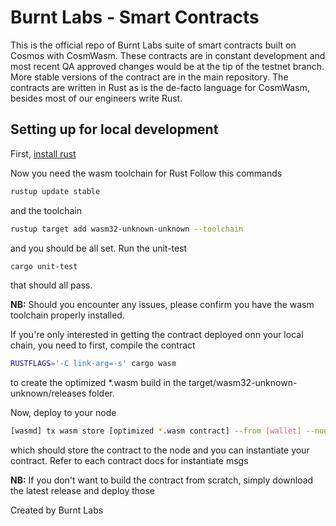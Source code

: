 # Burnt Labs - Smart Contracts

This is the official repo of Burnt Labs suite of smart contracts built on Cosmos with CosmWasm.
These contracts are in constant development and most recent QA approved changes would be at the tip of the testnet branch. More stable versions of the contract are in the main repository. 
The contracts are written in Rust as is the de-facto language for CosmWasm, besides most of our engineers write Rust.

## Setting up for local development
First, [install rust](https://rustup.rs/)

Now you need the wasm toolchain for Rust
Follow this commands
 ```bash
 rustup update stable
 ```
 and the toolchain
 ```bash
 rustup target add wasm32-unknown-unknown --toolchain
 ```
 and you should be all set. Run the unit-test
 ```bash
 cargo unit-test
 ```
 that should all pass.
 
 **NB:** 
 Should you encounter any issues, please confirm you have the wasm toolchain properly installed.

If you're only interested in getting the contract deployed onn your local chain, you need to first, compile the contract 

```bash
RUSTFLAGS='-C link-arg=-s' cargo wasm
```
to create the optimized *.wasm build in the target/wasm32-unknown-unknown/releases folder.

Now, deploy to your node

```bash
[wasmd] tx wasm store [optimized *.wasm contract] --from [wallet] --node [rpc] --chain-id [chain-id] [flags]
```
which should store the contract to the node and you can instantiate your contract. Refer to each contract docs for instantiate msgs

**NB:**
If you don't want to build the contract from scratch, simply download the latest release and deploy those


Created by Burnt Labs